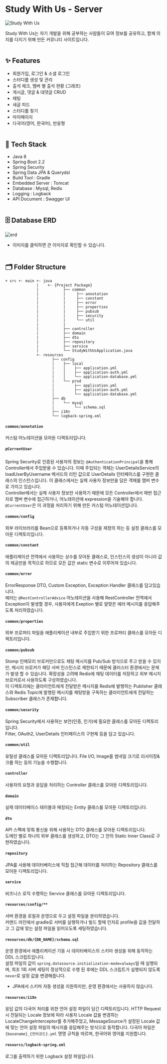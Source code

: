 # Study With Us - Server

![Study With Us](https://user-images.githubusercontent.com/41765537/122437155-68035f80-cfd4-11eb-944c-60203c0d90aa.gif)
<br/>

Study With Us는 자기 개발을 위해 공부하는 사람들이 모여 정보를 공유하고, 함께 의지를 다지기 위해 만든 커뮤니티 사이트입니다.<br/><br/>

## ✨ Features

-   회원가입, 로그인 & 소셜 로그인
-   스터디룸 생성 및 관리
-   출석 체크, 멤버 별 출석 현황 (그래프)
-   게시글, 댓글 & 대댓글 CRUD
-   채팅
-   새글 피드
-   스터디룸 찾기
-   마이페이지
-   다국어(영어, 한국어), 반응형
    <br/><br/>

## 🔧 Tech Stack

- Java 8
- Spring Boot 2.2
- Spring Security
- Spring Data JPA & Querydsl
- Build Tool : Gradle
- Embedded Server : Tomcat
- Database : Mysql, Redis
- Logging : Logback
- API Document : Swagger UI
  <br/><br/>

## 🗄️ Database ERD

![erd](https://user-images.githubusercontent.com/41765537/111193812-ed562d00-85fd-11eb-89e3-cefbca409e7c.png)

- 이미지를 클릭하면 큰 이미지로 확인할 수 있습니다.
  <br/><br/>

## 🗂 Folder Structure

```
+ src +- main +- java
              |    +- {Project Package}
              |           ├── common
              |           |     ├── annotation
              |           |     ├── constant
              |           |     ├── error
              |           |     ├── properties
              |           |     ├── pubsub
              |           |     ├── security
              |           |     └── util
              |           |
              |           ├── controller
              |           ├── domain
              |           ├── dto
              |           ├── repository
              |           ├── service
              |           └── StudyWithUsApplication.java
              +- resources
                     ├── config
                     |    ├── local
                     |    │    ├── application.yml
                     |    │    ├── application-auth.yml
                     |    │    └── application-database.yml
                     |    └── prod
                     |         ├── application.yml
                     |         ├── application-auth.yml
                     |         └── application-database.yml
                     ├── db
                     |    └── mysql
                     |         └── schema.sql
                     ├── i18n
                     └── logback-spring.xml

```

#### `common/annotation`

커스텀 어노테이션을 모아둔 디렉토리입니다.

##### `@CurrentUser`

Spring Security로 인증된 사용자의 정보는 `@AuthenticationPrincipal`을 통해 Controller에서 주입받을 수 있습니다. 이때 주입되는 객체는 UserDetailsService의 loadUserByUsername 메서드의 리턴 값으로 UserDetails 인터페이스를 구현한 클래스의 인스턴스입니다. 이 클래스에서는 실제 사용자 정보만을 담은 객체를 멤버 변수로 가지고 있습니다.<br/>
Controller에서는 실제 사용자 정보만 사용하기 때문에 모든 Controller에서 매번 접근자로 멤버 변수에 접근하거나, 어노테이션에 expression을 기술해야 합니다. `@CurrentUser`은 이 과정을 처리하기 위해 만든 커스텀 어노테이션입니다.

#### `common/config`

외부 라이브러리를 Bean으로 등록하거나 자동 구성을 재정의 하는 등 설정 클래스를 모아둔 디렉토리입니다.

#### `common/constant`

애플리케이션 전역에서 사용하는 상수를 모아둔 클래스로, 인스턴스의 생성이 아니라 값의 제공만을 목적으로 하므로 모든 값은 static 변수로 이루어져 있습니다.

#### `common/error`

ErrorResponse DTO, Custom Exception, Exception Handler 클래스를 담고있습니다.<br/>
에러는 `@RestControllerAdvice` 어노테이션을 사용해 RestController 전역에서 Exception이 발생할 경우, 사용자에게 Exeption 별로 알맞은 에러 메시지를 응답해주도록 처리하였습니다.

#### `common/properties`

외부 프로퍼티 파일을 애플리케이션 내부로 주입받기 위한 프로퍼티 클래스를 모아둔 디렉토리입니다.

#### `common/pubsub`

Stomp 인메모리 브로커만으로도 채팅 메시지를 Pub/Sub 방식으로 주고 받을 수 있지만, 메시지 브로커가 해당 서버 인스턴스로 제한되기 때문에 클러스터 환경에서는 문제가 발생 할 수 있습니다. 확장성을 고려해 Redis에 채팅 데이터를 저장하고 외부 메시지 브로커로서 사용하도록 구성하였습니다.<br/>
이 디렉토리에는 클라이언트에게 전달받은 메시지를 Redis에 발행하는 Publisher 클래스와 Redis Topic에 발행된 메시지를 채팅방을 구독하는 클라이언트에게 전달하는 Subscriber 클래스가 존재합니다.

#### `common/security`

Spring Security에서 사용하는 보안(인증, 인가)에 필요한 클래스를 모아둔 디렉토리입니다.<br/>
Filter, OAuth2, UserDetails 인터페이스의 구현체 등을 담고 있습니다.

#### `common/util`

유틸성 클래스를 모아둔 디렉토리입니다. File I/O, Image를 썸네일 크기로 리사이징&크롭 하는 등의 기능을 수행합니다.

#### `controller`

사용자의 요청과 응답을 처리하는 Controller 클래스를 모아둔 디렉토리입니다.

#### `domain`

실제 데이터베이스 테이블과 매칭되는 Entity 클래스를 모아둔 디렉토리입니다.

#### `dto`

API 스펙에 맞춰 통신을 위해 사용하는 DTO 클래스를 모아둔 디렉토리입니다. <br/>
도메인 별로 하나의 외부 클래스를 생성하고, DTO는 그 안의 Static Inner Class로 구현하였습니다.

#### `repository`

JPA를 사용해 데이터베이스에 직접 접근해 데이터를 처리하는 Repository 클래스를 모아둔 디렉토리입니다.

#### `service`

비즈니스 로직 수행하는 Service 클래스를 모아둔 디렉토리입니다.<br/>

#### `resources/config/**`

서버 환경을 로컬과 운영으로 두고 설정 파일을 분리하였습니다.<br/>
커맨드 라인에서 gradle로 서버를 실행하거나 빌드 할때 인자로 profile을 값을 전달하고 그 값에 맞는 설정 파일을 읽어오도록 세팅하였습니다.

#### `resources/db/{DB_NAME}/schema.sql`

운영 환경에서 애플리케이션 기동 시 데이터베이스의 스키마 생성을 위해 동작하는 DDL 스크립트입니다. <br/>
설정 파일의 값이 `spring.datasource.initialization-mode=always`일 때 실행되며, 최초 1회 서버 세팅이 정상적으로 수행 된 후에는 DDL 스크립트가 실행되지 않도록 `never`로 설정 값을 변경해줍니다.

- JPA에서 스키마 자동 생성을 지원하지만, 운영 환경에서는 사용하지 않습니다.

#### `resources/i18n`

응답 값의 다국어 처리를 위한 언어 설정 파일이 담긴 디렉토리입니다. HTTP Request시 전달되는 Locale 정보에 따라 사용자 Locale 값을 변경하는 LocaleChangeInterceptor를 추가해주었고, MessageSource가 설정된 Locale 값에 맞는 언어 설정 파일의 메시지를 응답해주는 방식으로 동작합니다. 다국어 파일은 `{basename}_{언어코드}.yml` 명명 규칙을 따르며, 한국어와 영어를 지원합니다.

#### `resourcs/logback-spring.xml`

로그를 출력하기 위한 Logback 설정 파일입니다.
